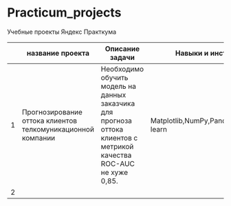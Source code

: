 # Practicum_projects
Учебные проекты Яндекс Практкума

|  |название проекта | Описание задачи | Навыки и инструменты |
|--|-----------------|-----------------|----------------------|
|1 |Прогнозирование оттока клиентов телкомуникационной компании| Необходимо обучить модель на данных заказчика для прогноза оттока клиентов с метрикой качества ROC-AUC не хуже 0,85.| Matplotlib,NumPy,Pandas,Python,Scikit-learn|
|2 |  |  |  |
